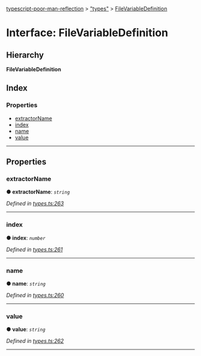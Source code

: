 [typescript-poor-man-reflection](../README.md) > ["types"](../modules/_types_.md) > [FileVariableDefinition](../interfaces/_types_.filevariabledefinition.md)

# Interface: FileVariableDefinition

## Hierarchy

**FileVariableDefinition**

## Index

### Properties

* [extractorName](_types_.filevariabledefinition.md#extractorname)
* [index](_types_.filevariabledefinition.md#index)
* [name](_types_.filevariabledefinition.md#name)
* [value](_types_.filevariabledefinition.md#value)

---

## Properties

<a id="extractorname"></a>

###  extractorName

**● extractorName**: *`string`*

*Defined in [types.ts:263](https://github.com/cancerberoSgx/typescript-poor-man-reflection/blob/73575a8/src/types.ts#L263)*

___
<a id="index"></a>

###  index

**● index**: *`number`*

*Defined in [types.ts:261](https://github.com/cancerberoSgx/typescript-poor-man-reflection/blob/73575a8/src/types.ts#L261)*

___
<a id="name"></a>

###  name

**● name**: *`string`*

*Defined in [types.ts:260](https://github.com/cancerberoSgx/typescript-poor-man-reflection/blob/73575a8/src/types.ts#L260)*

___
<a id="value"></a>

###  value

**● value**: *`string`*

*Defined in [types.ts:262](https://github.com/cancerberoSgx/typescript-poor-man-reflection/blob/73575a8/src/types.ts#L262)*

___

